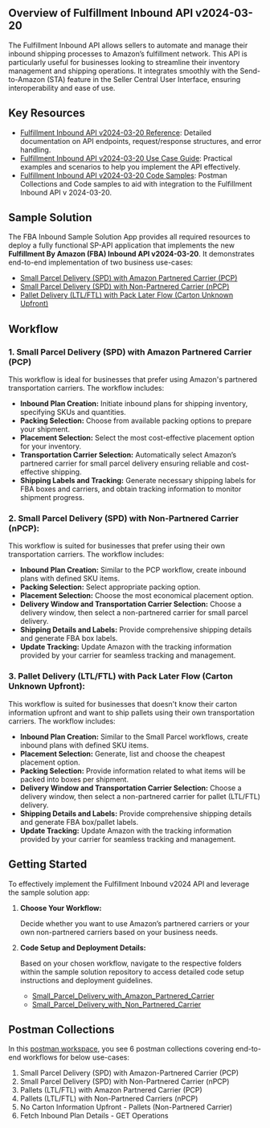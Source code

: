 ## Overview of Fulfillment Inbound API v2024-03-20

The Fulfillment Inbound API allows sellers to automate and manage their inbound shipping processes to Amazon’s
fulfillment network. This API is particularly useful for businesses looking to streamline their inventory management and
shipping operations. It integrates smoothly with the Send-to-Amazon (STA) feature in the Seller Central User Interface,
ensuring interoperability and ease of use.

## Key Resources

- [Fulfillment Inbound API v2024-03-20 Reference](https://developer-docs.amazon.com/sp-api/docs/fulfillment-inbound-api-v2024-03-20-reference):
  Detailed documentation on API endpoints, request/response structures, and error handling.
- [Fulfillment Inbound API v2024-03-20 Use Case Guide](https://developer-docs.amazon.com/sp-api/docs/fulfillment-inbound-api-v2024-03-20-use-case-guide):
  Practical examples and scenarios to help you implement the API effectively.
- [Fulfillment Inbound API v2024-03-20 Code Samples](https://developer-docs.amazon.com/sp-api/docs/fulfillment-inbound-api-v2024-03-20-code-samples):
  Postman Collections and Code samples to aid with integration to the Fulfillment Inbound API v 2024-03-20.

## Sample Solution

The FBA Inbound Sample Solution App provides all required resources to deploy a fully functional SP-API application that
implements the new **Fulfillment By Amazon (FBA) Inbound API v2024-03-20**. It demonstrates end-to-end implementation
of two business use-cases:

- [Small Parcel Delivery (SPD) with Amazon Partnered Carrier (PCP)](https://github.com/amzn/selling-partner-api-samples/tree/main/use-cases/fulfillment-inbound/Small_Parcel_Delivery_with_Amazon_Partnered_Carrier)
- [Small Parcel Delivery (SPD) with Non-Partnered Carrier (nPCP)](https://github.com/amzn/selling-partner-api-samples/tree/main/use-cases/fulfillment-inbound/Small_Parcel_Delivery_with_Non_Partnered_Carrier)
- [Pallet Delivery (LTL/FTL) with Pack Later Flow (Carton Unknown Upfront)](https://github.com/amzn/selling-partner-api-samples/tree/main/use-cases/fulfillment-inbound/Pack_Later_Flow_Carton_Unknown)

## Workflow

### 1. Small Parcel Delivery (SPD) with Amazon Partnered Carrier (PCP)

This workflow is ideal for businesses that prefer using Amazon's partnered transportation carriers. The workflow
includes:

- **Inbound Plan Creation:** Initiate inbound plans for shipping inventory, specifying SKUs and quantities.
- **Packing Selection:** Choose from available packing options to prepare your shipment.
- **Placement Selection:** Select the most cost-effective placement option for your inventory.
- **Transportation Carrier Selection:** Automatically select Amazon’s partnered carrier for small parcel delivery
  ensuring reliable and cost-effective shipping.
- **Shipping Labels and Tracking:** Generate necessary shipping labels for FBA boxes and carriers, and obtain tracking
  information to monitor shipment progress.

### 2. Small Parcel Delivery (SPD) with Non-Partnered Carrier (nPCP):

This workflow is suited for businesses that prefer using their own transportation carriers. The workflow includes:

- **Inbound Plan Creation:** Similar to the PCP workflow, create inbound plans with defined SKU items.
- **Packing Selection:** Select appropriate packing option.
- **Placement Selection:** Choose the most economical placement option.
- **Delivery Window and Transportation Carrier Selection:** Choose a delivery window, then select a non-partnered
  carrier for small parcel delivery.
- **Shipping Details and Labels:** Provide comprehensive shipping details and generate FBA box labels.
- **Update Tracking:** Update Amazon with the tracking information provided by your carrier for seamless tracking and
  management.

### 3. Pallet Delivery (LTL/FTL) with Pack Later Flow (Carton Unknown Upfront):

This workflow is suited for businesses that doesn't know their carton information upfront and want to ship pallets using their own transportation carriers. The workflow includes:

- **Inbound Plan Creation:** Similar to the Small Parcel workflows, create inbound plans with defined SKU items.
- **Placement Selection:** Generate, list and choose the cheapest placement option.
- **Packing Selection:** Provide information related to what items will be packed into boxes per shipment.
- **Delivery Window and Transportation Carrier Selection:** Choose a delivery window, then select a non-partnered
  carrier for pallet (LTL/FTL) delivery.
- **Shipping Details and Labels:** Provide comprehensive shipping details and generate FBA box/pallet labels.
- **Update Tracking:** Update Amazon with the tracking information provided by your carrier for seamless tracking and
  management.

## Getting Started

To effectively implement the Fulfillment Inbound v2024 API and leverage the sample solution app:

1. **Choose Your Workflow:**

   Decide whether you want to use Amazon’s partnered carriers or your own non-partnered carriers based on your business needs.

2. **Code Setup and Deployment Details:**

   Based on your chosen workflow, navigate to the respective folders within the sample solution repository to access detailed code setup instructions and deployment guidelines.

    - [Small_Parcel_Delivery_with_Amazon_Partnered_Carrier](https://github.com/amzn/selling-partner-api-samples/tree/main/use-cases/fulfillment-inbound/Small_Parcel_Delivery_with_Amazon_Partnered_Carrier)
    - [Small_Parcel_Delivery_with_Non_Partnered_Carrier](https://github.com/amzn/selling-partner-api-samples/tree/main/use-cases/fulfillment-inbound/Small_Parcel_Delivery_with_Non_Partnered_Carrier)

## Postman Collections

In this [postman workspace](https://www.postman.com/galactic-rocket-691225/selling-partner-api-for-fulfillment-inbound-fba-v2024/overview), you see 6 postman collections covering end-to-end workflows for below use-cases:

1. Small Parcel Delivery (SPD) with Amazon-Partnered Carrier (PCP)
2. Small Parcel Delivery (SPD) with Non-Partnered Carrier (nPCP)
3. Pallets (LTL/FTL) with Amazon Partnered Carrier (PCP)
4. Pallets (LTL/FTL) with Non-Partnered Carriers (nPCP)
5. No Carton Information Upfront - Pallets (Non-Partnered Carrier)
6. Fetch Inbound Plan Details - GET Operations


